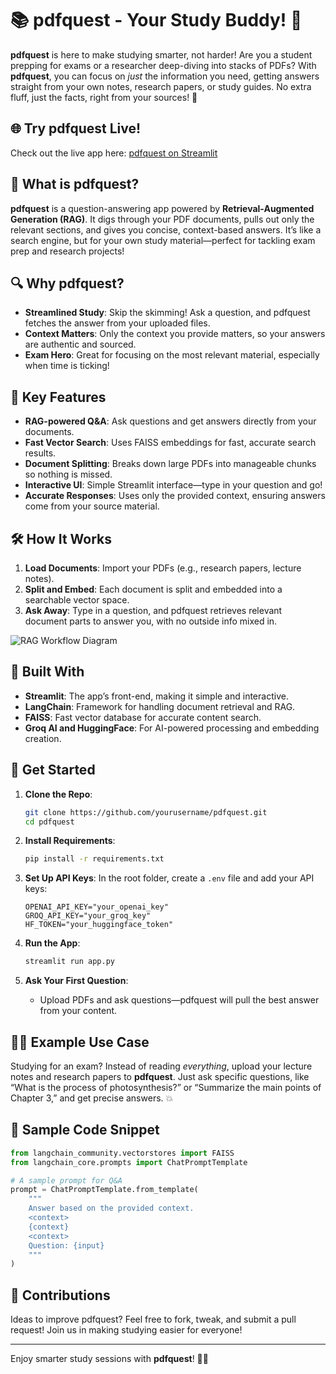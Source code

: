 
# 📚 pdfquest - Your Study Buddy! 🚀

**pdfquest** is here to make studying smarter, not harder! Are you a student prepping for exams or a researcher deep-diving into stacks of PDFs? With **pdfquest**, you can focus on *just* the information you need, getting answers straight from your own notes, research papers, or study guides. No extra fluff, just the facts, right from your sources! 🌟

## 🌐 Try pdfquest Live!

Check out the live app here: [pdfquest on Streamlit](https://pdfquest.streamlit.app)

## 🎉 What is pdfquest?

**pdfquest** is a question-answering app powered by **Retrieval-Augmented Generation (RAG)**. It digs through your PDF documents, pulls out only the relevant sections, and gives you concise, context-based answers. It’s like a search engine, but for your own study material—perfect for tackling exam prep and research projects!

## 🔍 Why pdfquest?

- **Streamlined Study**: Skip the skimming! Ask a question, and pdfquest fetches the answer from your uploaded files.
- **Context Matters**: Only the context you provide matters, so your answers are authentic and sourced.
- **Exam Hero**: Great for focusing on the most relevant material, especially when time is ticking!

## 🚀 Key Features

- **RAG-powered Q&A**: Ask questions and get answers directly from your documents.
- **Fast Vector Search**: Uses FAISS embeddings for fast, accurate search results.
- **Document Splitting**: Breaks down large PDFs into manageable chunks so nothing is missed.
- **Interactive UI**: Simple Streamlit interface—type in your question and go!
- **Accurate Responses**: Uses only the provided context, ensuring answers come from your source material.

## 🛠️ How It Works

1. **Load Documents**: Import your PDFs (e.g., research papers, lecture notes).
2. **Split and Embed**: Each document is split and embedded into a searchable vector space.
3. **Ask Away**: Type in a question, and pdfquest retrieves relevant document parts to answer you, with no outside info mixed in.

![RAG Workflow Diagram](https://storage.googleapis.com/lightning-avatars/litpages/01hmw7z4vjb2tpfdyz811061zm/ff7a557f-6a43-4bcc-8b0d-b8e8a5943fca.png)

## 🔧 Built With

- **Streamlit**: The app’s front-end, making it simple and interactive.
- **LangChain**: Framework for handling document retrieval and RAG.
- **FAISS**: Fast vector database for accurate content search.
- **Groq AI and HuggingFace**: For AI-powered processing and embedding creation.

## 🏁 Get Started

1. **Clone the Repo**:
   ```bash
   git clone https://github.com/yourusername/pdfquest.git
   cd pdfquest
   ```

2. **Install Requirements**:
   ```bash
   pip install -r requirements.txt
   ```

3. **Set Up API Keys**:
   In the root folder, create a `.env` file and add your API keys:
   ```plaintext
   OPENAI_API_KEY="your_openai_key"
   GROQ_API_KEY="your_groq_key"
   HF_TOKEN="your_huggingface_token"
   ```

4. **Run the App**:
   ```bash
   streamlit run app.py
   ```

5. **Ask Your First Question**:
   - Upload PDFs and ask questions—pdfquest will pull the best answer from your content.

## 🧑‍🎓 Example Use Case

Studying for an exam? Instead of reading *everything*, upload your lecture notes and research papers to **pdfquest**. Just ask specific questions, like “What is the process of photosynthesis?” or “Summarize the main points of Chapter 3,” and get precise answers. 💥

## 📜 Sample Code Snippet

```python
from langchain_community.vectorstores import FAISS
from langchain_core.prompts import ChatPromptTemplate

# A sample prompt for Q&A
prompt = ChatPromptTemplate.from_template(
    """
    Answer based on the provided context.
    <context>
    {context}
    <context>
    Question: {input}
    """
)
```

## 🤝 Contributions

Ideas to improve pdfquest? Feel free to fork, tweak, and submit a pull request! Join us in making studying easier for everyone!

---

Enjoy smarter study sessions with **pdfquest**! 🧠💬
